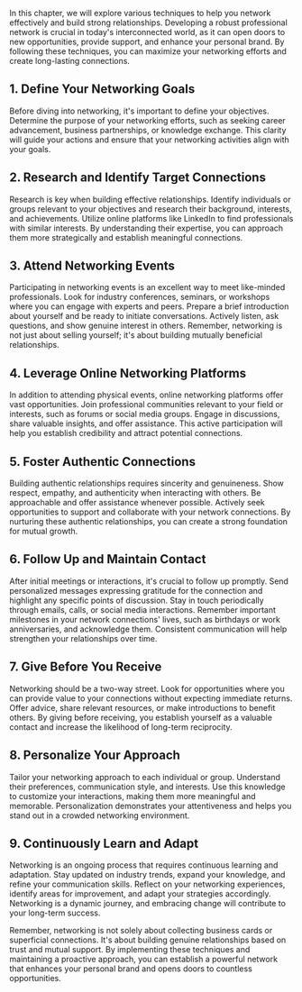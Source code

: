 
In this chapter, we will explore various techniques to help you network effectively and build strong relationships. Developing a robust professional network is crucial in today's interconnected world, as it can open doors to new opportunities, provide support, and enhance your personal brand. By following these techniques, you can maximize your networking efforts and create long-lasting connections.

1\. Define Your Networking Goals
-------------------------------

Before diving into networking, it's important to define your objectives. Determine the purpose of your networking efforts, such as seeking career advancement, business partnerships, or knowledge exchange. This clarity will guide your actions and ensure that your networking activities align with your goals.

2\. Research and Identify Target Connections
-------------------------------------------

Research is key when building effective relationships. Identify individuals or groups relevant to your objectives and research their background, interests, and achievements. Utilize online platforms like LinkedIn to find professionals with similar interests. By understanding their expertise, you can approach them more strategically and establish meaningful connections.

3\. Attend Networking Events
---------------------------

Participating in networking events is an excellent way to meet like-minded professionals. Look for industry conferences, seminars, or workshops where you can engage with experts and peers. Prepare a brief introduction about yourself and be ready to initiate conversations. Actively listen, ask questions, and show genuine interest in others. Remember, networking is not just about selling yourself; it's about building mutually beneficial relationships.

4\. Leverage Online Networking Platforms
---------------------------------------

In addition to attending physical events, online networking platforms offer vast opportunities. Join professional communities relevant to your field or interests, such as forums or social media groups. Engage in discussions, share valuable insights, and offer assistance. This active participation will help you establish credibility and attract potential connections.

5\. Foster Authentic Connections
-------------------------------

Building authentic relationships requires sincerity and genuineness. Show respect, empathy, and authenticity when interacting with others. Be approachable and offer assistance whenever possible. Actively seek opportunities to support and collaborate with your network connections. By nurturing these authentic relationships, you can create a strong foundation for mutual growth.

6\. Follow Up and Maintain Contact
---------------------------------

After initial meetings or interactions, it's crucial to follow up promptly. Send personalized messages expressing gratitude for the connection and highlight any specific points of discussion. Stay in touch periodically through emails, calls, or social media interactions. Remember important milestones in your network connections' lives, such as birthdays or work anniversaries, and acknowledge them. Consistent communication will help strengthen your relationships over time.

7\. Give Before You Receive
--------------------------

Networking should be a two-way street. Look for opportunities where you can provide value to your connections without expecting immediate returns. Offer advice, share relevant resources, or make introductions to benefit others. By giving before receiving, you establish yourself as a valuable contact and increase the likelihood of long-term reciprocity.

8\. Personalize Your Approach
----------------------------

Tailor your networking approach to each individual or group. Understand their preferences, communication style, and interests. Use this knowledge to customize your interactions, making them more meaningful and memorable. Personalization demonstrates your attentiveness and helps you stand out in a crowded networking environment.

9\. Continuously Learn and Adapt
-------------------------------

Networking is an ongoing process that requires continuous learning and adaptation. Stay updated on industry trends, expand your knowledge, and refine your communication skills. Reflect on your networking experiences, identify areas for improvement, and adapt your strategies accordingly. Networking is a dynamic journey, and embracing change will contribute to your long-term success.

Remember, networking is not solely about collecting business cards or superficial connections. It's about building genuine relationships based on trust and mutual support. By implementing these techniques and maintaining a proactive approach, you can establish a powerful network that enhances your personal brand and opens doors to countless opportunities.
